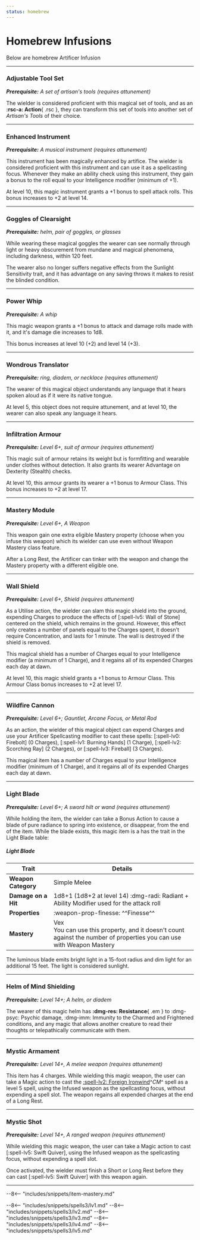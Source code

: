 ```yaml
---
status: homebrew
---
```


# Homebrew Infusions

Below are homebrew Artificer Infusion

---

### Adjustable Tool Set

_**Prerequisite:** A set of artisan's tools (requires attunement)_

The wielder is considered proficient with this magical set of tools, and as an **:rsc-a: Action**{ .rsc }, they can transform this set of tools into another set of *Artisan's Tools* of their choice.

---

### Enhanced Instrument

_**Prerequisite:** A musical instrument (requires attunement)_

This instrument has been magically enhanced by artifice. The wielder is considered proficient with this instrument and can use it as a spellcasting focus. Whenever they make an ability check using this instrument, they gain a bonus to the roll equal to your Intelligence modifier (minimum of +1).

At level 10, this magic instrument grants a +1 bonus to spell attack rolls. This bonus increases to +2 at level 14.

---

### Goggles of Clearsight

_**Prerequisite:** helm, pair of goggles, or glasses_

While wearing these magical goggles the wearer can see normally through light or heavy obscurement from mundane and magical phenomena, including darkness, within 120 feet.

The wearer also no longer suffers negative effects from the Sunlight Sensitivity trait, and it has advantage on any saving throws it makes to resist the blinded condition.

---

### Power Whip

_**Prerequisite:** A whip_

This magic weapon grants a +1 bonus to attack and damage rolls made with it, and it's damage die increases to 1d8.

This bonus increases at level 10 (+2) and level 14 (+3).

---

### Wondrous Translator

_**Prerequisite:** ring, diadem, or necklace (requires attunement)_

The wearer of this magical object understands any language that it hears spoken aloud as if it were its native tongue.

At level 5, this object does not require attunement, and at level 10, the wearer can also speak any language it hears.

---

### Infiltration Armour

_**Prerequisite:** Level 6+, suit of armour (requires attunement)_

This magic suit of armour retains its weight but is formfitting and wearable under clothes without detection. It also grants its wearer Advantage on Dexterity (Stealth) checks.

At level 10, this armour grants its wearer a +1 bonus to Armour Class. This bonus increases to +2 at level 17.

---

### Mastery Module

_**Prerequisite:** Level 6+, A Weapon_

This weapon gain one extra eligible Mastery property (choose when you infuse this weapon) which its wielder can use even without Weapon Mastery class feature.

After a Long Rest, the Artificer can tinker with the weapon and change the Mastery property with a different eligible one.

---

### Wall Shield

_**Prerequisite:** Level 6+, Shield (requires attunement)_

As a Utilise action, the wielder can slam this magic shield into the ground, expending Charges to produce the effects of [:spell-lv5: Wall of Stone] centered on the shield, which remains in the ground. However, this effect only creates a number of panels equal to the Charges spent, it doesn't require Concentration, and lasts for 1 minute. The wall is destroyed if the shield is removed.

This magical shield has a number of Charges equal to your Intelligence modifier (a minimum of 1 Charge), and it regains all of its expended Charges each day at dawn.

At level 10, this magic shield grants a +1 bonus to Armour Class. This Armour Class bonus increases to +2 at level 17.

---

### Wildfire Cannon

_**Prerequisite:** Level 6+; Gauntlet, Arcane Focus, or Metal Rod_

As an action, the wielder of this magical object can expend Charges and use your Artificer Spellcasting modifier to cast these spells: [:spell-lv0: Firebolt] (0 Charges), [:spell-lv1:  Burning Hands] (1 Charge), [:spell-lv2: Scorching Ray] (2 Charges), or [:spell-lv3: Fireball] (3 Charges).

This magical item has a number of Charges equal to your Intelligence modifier (minimum of 1 Charge), and it regains all of its expended Charges each day at dawn.

---

### Light Blade

_**Prerequisite:** Level 6+; A sword hilt or wand (requires attunement)_

While holding the item, the wielder can take a Bonus Action to cause a blade of pure radiance to spring into existence, or disappear, from the end of the item. While the blade exists, this magic item is a has the trait in the Light Blade table:

##### Light Blade

| Trait | Details |
|---|---|
| **Weapon Category** | Simple Melee |
| **Damage on a Hit** | 1d8+1 (1d8+2 at level 14) :dmg-radi: Radiant + Ability Modifier used for the attack roll |
| **Properties** | :weapon-prop-finesse: ^^Finesse^^ | 
| **Mastery** | Vex <br>You can use this property, and it doesn't count against the number of properties you can use with Weapon Mastery |

The luminous blade emits bright light in a 15-foot radius and dim light for an additional 15 feet. The light is considered sunlight.

---

### Helm of Mind Shielding

_**Prerequisite:** Level 14+; A helm, or diadem_

The wearer of this magic helm has **:dmg-res: Resistance**{ .em } to :dmg-psyc: Psychic damage, :dmg-imm: Immunity to the Charmed and Frightened conditions, and any magic that allows another creature to read their thoughts or telepathically communicate with them.

---

### Mystic Armament

_**Prerequisite:** Level 14+, A melee weapon (requires attunement)_

This item has 4 charges. While wielding this magic weapon, the user can take a Magic action to cast the [:spell-lv2: Foreign Ironwind]^*CM*^ spell as a level 5 spell, using the Infused weapon as the spellcasting focus, without expending a spell slot. The weapon regains all expended charges at the end of a Long Rest.

---

### Mystic Shot

_**Prerequisite:** Level 14+, A ranged weapon (requires attunement)_

While wielding this magic weapon, the user can take a Magic action to cast [:spell-lv5: Swift Quiver], using the Infused weapon as the spellcasting focus, without expending a spell slot.

Once activated, the wielder must finish a Short or Long Rest before they can cast [:spell-lv5: Swift Quiver] with this weapon again.

---

[:spell-lv2: Foreign Ironwind]: ../../../spells/description/additional/homebrew/level-2.md#foreign-ironwind

--8<-- "includes/snippets/item-mastery.md"

--8<-- "includes/snippets/spells3/lv1.md"
--8<-- "includes/snippets/spells3/lv2.md"
--8<-- "includes/snippets/spells3/lv3.md"
--8<-- "includes/snippets/spells3/lv4.md"
--8<-- "includes/snippets/spells3/lv5.md"